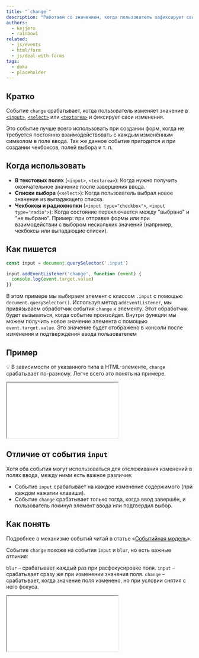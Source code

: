 ```yaml
---
title: "`change`"
description: "Работаем со значением, когда пользователь зафиксирует свои изменения."
authors:
  - kejjero
  - ra1nbow1
related:
  - js/events
  - html/form
  - js/deal-with-forms
tags:
  - doka
  - placeholder
---
```


## Кратко

Событие `change` срабатывает, когда пользователь изменяет значение в [`<input>`](/html/input/), [`<select>`](/html/select/) или [`<textarea>`](/html/textarea/) и фиксирует свои изменения.

Это событие лучше всего использовать при создании форм, когда не требуется постоянно взаимодействовать с каждым изменённым символом в поле ввода. Так же данное событие пригодится и при создании чекбоксов, полей выбора и т. п.

## Когда использовать
- **В текстовых полях** (`<input>`, `<textarea>`): Когда нужно получить окончательное значение после завершения ввода.
- **Списки выбора** (`<select>`): Когда пользователь выбрал новое значение из выпадающего списка.
- **Чекбоксы и радиокнопки** (`<input type="checkbox">`, `<input type="radio">`): Когда состояние переключается между "выбрано" и "не выбрано".
Пример: при отправке формы или при взаимодействии с выбором нескольких значений (например, чекбоксы или выпадающие списки).

## Как пишется

```js
const input = document.querySelector('.input')

input.addEventListener('change', function (event) {
  console.log(event.target.value)
})
```

В этом примере мы выбираем элемент с классом `.input` с помощью `document.querySelector()`. Используя метод `addEventListener`, мы привязываем обработчик события `change` к элементу. Этот обработчик будет вызываться, когда событие произойдет. Внутри функции мы можем получить новое значение элемента с помощью `event.target.value`. Это значение будет отображено в консоли после изменения и подтверждения ввода пользователем

## Пример

💡 В зависимости от указанного типа в HTML-элементе, `change` срабатывает по-разному. Легче всего это понять на примере.

<iframe title="Демонстрация работы события" src="demos/index"></iframe>

## Отличие от события `input`

Хотя оба события могут использоваться для отслеживания изменений в полях ввода, между ними есть важное различие:

- Событие `input` срабатывает на каждое изменение содержимого (при каждом нажатии клавиши).
- Событие `change` срабатывает только тогда, когда ввод завершён, и пользователь покинул элемент ввода или подтвердил выбор.

## Как понять

Подробнее о механизме событий читай в статье «[Событийная модель](/js/events)».

Событие `change` похоже на события `input` и `blur`, но есть важные отличия:

`blur` – срабатывает каждый раз при расфокусировке поля.
`input` – срабатывает сразу же при изменении значения поля.
`change` – срабатывает, когда значение поля изменено, но при условии снятия с него фокуса.

<iframe title="Различие между событиями blur, input и change" src="demos/compare"></iframe>
